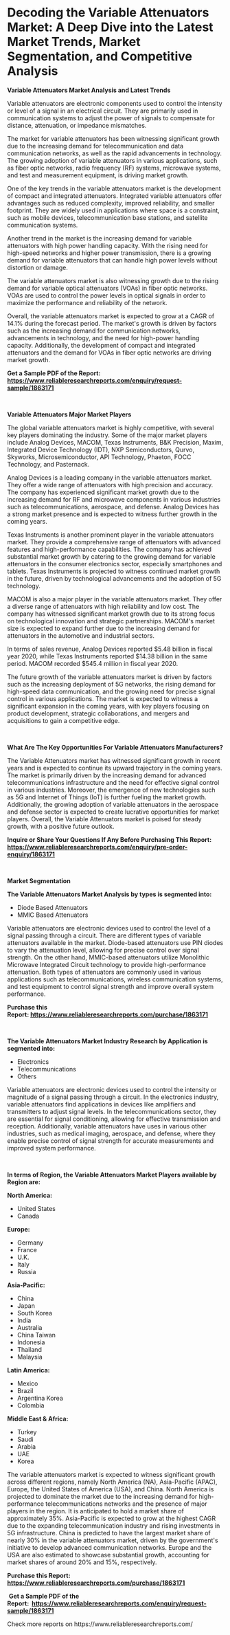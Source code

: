<p><h1>Decoding the Variable Attenuators Market: A Deep Dive into the Latest Market Trends, Market Segmentation, and Competitive Analysis</h1></p><p><strong>Variable Attenuators Market Analysis and Latest Trends</strong></p>
<p><p>Variable attenuators are electronic components used to control the intensity or level of a signal in an electrical circuit. They are primarily used in communication systems to adjust the power of signals to compensate for distance, attenuation, or impedance mismatches.</p><p>The market for variable attenuators has been witnessing significant growth due to the increasing demand for telecommunication and data communication networks, as well as the rapid advancements in technology. The growing adoption of variable attenuators in various applications, such as fiber optic networks, radio frequency (RF) systems, microwave systems, and test and measurement equipment, is driving market growth.</p><p>One of the key trends in the variable attenuators market is the development of compact and integrated attenuators. Integrated variable attenuators offer advantages such as reduced complexity, improved reliability, and smaller footprint. They are widely used in applications where space is a constraint, such as mobile devices, telecommunication base stations, and satellite communication systems.</p><p>Another trend in the market is the increasing demand for variable attenuators with high power handling capacity. With the rising need for high-speed networks and higher power transmission, there is a growing demand for variable attenuators that can handle high power levels without distortion or damage.</p><p>The variable attenuators market is also witnessing growth due to the rising demand for variable optical attenuators (VOAs) in fiber optic networks. VOAs are used to control the power levels in optical signals in order to maximize the performance and reliability of the network.</p><p>Overall, the variable attenuators market is expected to grow at a CAGR of 14.1% during the forecast period. The market's growth is driven by factors such as the increasing demand for communication networks, advancements in technology, and the need for high-power handling capacity. Additionally, the development of compact and integrated attenuators and the demand for VOAs in fiber optic networks are driving market growth.</p></p>
<p><strong>Get a Sample PDF of the Report:&nbsp; <a href="https://www.reliableresearchreports.com/enquiry/request-sample/1863171">https://www.reliableresearchreports.com/enquiry/request-sample/1863171</a></strong></p>
<p>&nbsp;</p>
<p><strong>Variable Attenuators Major Market Players</strong></p>
<p><p>The global variable attenuators market is highly competitive, with several key players dominating the industry. Some of the major market players include Analog Devices, MACOM, Texas Instruments, B&K Precision, Maxim, Integrated Device Technology (IDT), NXP Semiconductors, Qurvo, Skyworks, Microsemiconductor, API Technology, Phaeton, FOCC Technology, and Pasternack.</p><p>Analog Devices is a leading company in the variable attenuators market. They offer a wide range of attenuators with high precision and accuracy. The company has experienced significant market growth due to the increasing demand for RF and microwave components in various industries such as telecommunications, aerospace, and defense. Analog Devices has a strong market presence and is expected to witness further growth in the coming years.</p><p>Texas Instruments is another prominent player in the variable attenuators market. They provide a comprehensive range of attenuators with advanced features and high-performance capabilities. The company has achieved substantial market growth by catering to the growing demand for variable attenuators in the consumer electronics sector, especially smartphones and tablets. Texas Instruments is projected to witness continued market growth in the future, driven by technological advancements and the adoption of 5G technology.</p><p>MACOM is also a major player in the variable attenuators market. They offer a diverse range of attenuators with high reliability and low cost. The company has witnessed significant market growth due to its strong focus on technological innovation and strategic partnerships. MACOM's market size is expected to expand further due to the increasing demand for attenuators in the automotive and industrial sectors.</p><p>In terms of sales revenue, Analog Devices reported $5.48 billion in fiscal year 2020, while Texas Instruments reported $14.38 billion in the same period. MACOM recorded $545.4 million in fiscal year 2020.</p><p>The future growth of the variable attenuators market is driven by factors such as the increasing deployment of 5G networks, the rising demand for high-speed data communication, and the growing need for precise signal control in various applications. The market is expected to witness a significant expansion in the coming years, with key players focusing on product development, strategic collaborations, and mergers and acquisitions to gain a competitive edge.</p></p>
<p>&nbsp;</p>
<p><strong>What Are The Key Opportunities For Variable Attenuators Manufacturers?</strong></p>
<p><p>The Variable Attenuators market has witnessed significant growth in recent years and is expected to continue its upward trajectory in the coming years. The market is primarily driven by the increasing demand for advanced telecommunications infrastructure and the need for effective signal control in various industries. Moreover, the emergence of new technologies such as 5G and Internet of Things (IoT) is further fueling the market growth. Additionally, the growing adoption of variable attenuators in the aerospace and defense sector is expected to create lucrative opportunities for market players. Overall, the Variable Attenuators market is poised for steady growth, with a positive future outlook.</p></p>
<p><strong>Inquire or Share Your Questions If Any Before Purchasing This Report: <a href="https://www.reliableresearchreports.com/enquiry/pre-order-enquiry/1863171">https://www.reliableresearchreports.com/enquiry/pre-order-enquiry/1863171</a></strong></p>
<p>&nbsp;</p>
<p><strong>Market Segmentation</strong></p>
<p><strong>The Variable Attenuators Market Analysis by types is segmented into:</strong></p>
<p><ul><li>Diode Based Attenuators</li><li>MMIC Based Attenuators</li></ul></p>
<p><p>Variable attenuators are electronic devices used to control the level of a signal passing through a circuit. There are different types of variable attenuators available in the market. Diode-based attenuators use PIN diodes to vary the attenuation level, allowing for precise control over signal strength. On the other hand, MMIC-based attenuators utilize Monolithic Microwave Integrated Circuit technology to provide high-performance attenuation. Both types of attenuators are commonly used in various applications such as telecommunications, wireless communication systems, and test equipment to control signal strength and improve overall system performance.</p></p>
<p><strong>Purchase this Report:&nbsp;<a href="https://www.reliableresearchreports.com/purchase/1863171">https://www.reliableresearchreports.com/purchase/1863171</a></strong></p>
<p>&nbsp;</p>
<p><strong>The Variable Attenuators Market Industry Research by Application is segmented into:</strong></p>
<p><ul><li>Electronics</li><li>Telecommunications</li><li>Others</li></ul></p>
<p><p>Variable attenuators are electronic devices used to control the intensity or magnitude of a signal passing through a circuit. In the electronics industry, variable attenuators find applications in devices like amplifiers and transmitters to adjust signal levels. In the telecommunications sector, they are essential for signal conditioning, allowing for effective transmission and reception. Additionally, variable attenuators have uses in various other industries, such as medical imaging, aerospace, and defense, where they enable precise control of signal strength for accurate measurements and improved system performance.</p></p>
<p>&nbsp;</p>
<p><strong>In terms of Region, the Variable Attenuators Market Players available by Region are:</strong></p>
<p>
    <p> <strong> North America: </strong>
        <ul>
            <li>United States</li>
            <li>Canada</li>
        </ul>
        </p> 
    <p> <strong> Europe: </strong>
        <ul>
            <li>Germany</li>
            <li>France</li>
            <li>U.K.</li>
            <li>Italy</li>
            <li>Russia</li>
        </ul>
        </p> 
    <p> <strong> Asia-Pacific: </strong>
        <ul>
            <li>China</li>
            <li>Japan</li>
            <li>South Korea</li>
            <li>India</li>
            <li>Australia</li>
            <li>China Taiwan</li>
            <li>Indonesia</li>
            <li>Thailand</li>
            <li>Malaysia</li>
        </ul>
        </p> 
    <p> <strong> Latin America: </strong>
        <ul>
            <li>Mexico</li>
            <li>Brazil</li>
            <li>Argentina Korea</li>
            <li>Colombia</li>
        </ul>
        </p> 
    <p> <strong> Middle East & Africa: </strong>
        <ul>
            <li>Turkey</li>
            <li>Saudi</li>
            <li>Arabia</li>
            <li>UAE</li>
            <li>Korea</li>
        </ul>
    </p>
    </p>
<p><p>The variable attenuators market is expected to witness significant growth across different regions, namely North America (NA), Asia-Pacific (APAC), Europe, the United States of America (USA), and China. North America is projected to dominate the market due to the increasing demand for high-performance telecommunications networks and the presence of major players in the region. It is anticipated to hold a market share of approximately 35%. Asia-Pacific is expected to grow at the highest CAGR due to the expanding telecommunication industry and rising investments in 5G infrastructure. China is predicted to have the largest market share of nearly 30% in the variable attenuators market, driven by the government's initiative to develop advanced communication networks. Europe and the USA are also estimated to showcase substantial growth, accounting for market shares of around 20% and 15%, respectively.</p></p>
<p><strong>Purchase this Report: <a href="https://www.reliableresearchreports.com/purchase/1863171">https://www.reliableresearchreports.com/purchase/1863171</a></strong></p>
<p>&nbsp;<strong>Get a Sample PDF of the Report:&nbsp;&nbsp;<a href="https://www.reliableresearchreports.com/enquiry/request-sample/1863171">https://www.reliableresearchreports.com/enquiry/request-sample/1863171</a></strong></p>
<p><strong></strong></p>
<p>Check more reports on https://www.reliableresearchreports.com/</p>